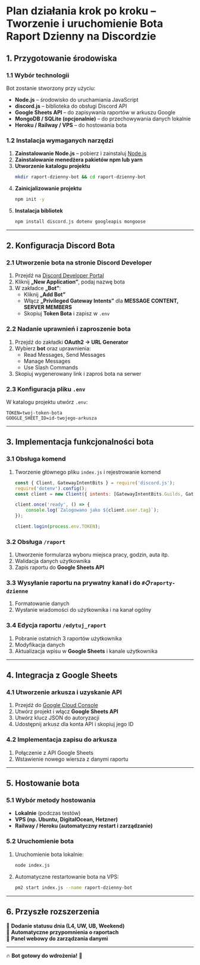 # **Plan działania krok po kroku – Tworzenie i uruchomienie Bota Raport Dzienny na Discordzie**

## **1. Przygotowanie środowiska**
### **1.1 Wybór technologii**
Bot zostanie stworzony przy użyciu:
- **Node.js** – środowisko do uruchamiania JavaScript
- **discord.js** – biblioteka do obsługi Discord API
- **Google Sheets API** – do zapisywania raportów w arkuszu Google
- **MongoDB / SQLite (opcjonalnie)** – do przechowywania danych lokalnie
- **Heroku / Railway / VPS** – do hostowania bota

### **1.2 Instalacja wymaganych narzędzi**
1. **Zainstalowanie Node.js** – pobierz i zainstaluj [Node.js](https://nodejs.org/)
2. **Zainstalowanie menedżera pakietów npm lub yarn**
3. **Utworzenie katalogu projektu**
   ```bash
   mkdir raport-dzienny-bot && cd raport-dzienny-bot
   ```
4. **Zainicjalizowanie projektu**
   ```bash
   npm init -y
   ```
5. **Instalacja bibliotek**
   ```bash
   npm install discord.js dotenv googleapis mongoose
   ```

---
## **2. Konfiguracja Discord Bota**
### **2.1 Utworzenie bota na stronie Discord Developer**
1. Przejdź na [Discord Developer Portal](https://discord.com/developers/applications)
2. Kliknij **„New Application”**, podaj nazwę bota
3. W zakładce **„Bot”**:
   - Kliknij **„Add Bot”**
   - Włącz **„Privileged Gateway Intents”** dla **MESSAGE CONTENT, SERVER MEMBERS**
   - Skopiuj **Token Bota** i zapisz w `.env`

### **2.2 Nadanie uprawnień i zaproszenie bota**
1. Przejdź do zakładki **OAuth2 → URL Generator**
2. Wybierz **bot** oraz uprawnienia:
   - Read Messages, Send Messages
   - Manage Messages
   - Use Slash Commands
3. Skopiuj wygenerowany link i zaproś bota na serwer

### **2.3 Konfiguracja pliku `.env`**
W katalogu projektu utwórz `.env`:
   ```env
   TOKEN=twoj-token-bota
   GOOGLE_SHEET_ID=id-twojego-arkusza
   ```

---
## **3. Implementacja funkcjonalności bota**
### **3.1 Obsługa komend**
1. Tworzenie głównego pliku `index.js` i rejestrowanie komend
   ```javascript
   const { Client, GatewayIntentBits } = require('discord.js');
   require('dotenv').config();
   const client = new Client({ intents: [GatewayIntentBits.Guilds, GatewayIntentBits.GuildMessages] });

   client.once('ready', () => {
       console.log(`Zalogowano jako ${client.user.tag}`);
   });

   client.login(process.env.TOKEN);
   ```

### **3.2 Obsługa `/raport`**
1. Utworzenie formularza wyboru miejsca pracy, godzin, auta itp.
2. Walidacja danych użytkownika
3. Zapis raportu do **Google Sheets API**

### **3.3 Wysyłanie raportu na prywatny kanał i do `#📋raporty-dzienne`**
1. Formatowanie danych
2. Wysłanie wiadomości do użytkownika i na kanał ogólny

### **3.4 Edycja raportu `/edytuj_raport`**
1. Pobranie ostatnich 3 raportów użytkownika
2. Modyfikacja danych
3. Aktualizacja wpisu w **Google Sheets** i kanale użytkownika

---
## **4. Integracja z Google Sheets**
### **4.1 Utworzenie arkusza i uzyskanie API**
1. Przejdź do [Google Cloud Console](https://console.cloud.google.com/)
2. Utwórz projekt i włącz **Google Sheets API**
3. Utwórz klucz JSON do autoryzacji
4. Udostępnij arkusz dla konta API i skopiuj jego ID

### **4.2 Implementacja zapisu do arkusza**
1. Połączenie z API Google Sheets
2. Wstawienie nowego wiersza z danymi raportu

---
## **5. Hostowanie bota**
### **5.1 Wybór metody hostowania**
- **Lokalnie** (podczas testów)
- **VPS (np. Ubuntu, DigitalOcean, Hetzner)**
- **Railway / Heroku (automatyczny restart i zarządzanie)**

### **5.2 Uruchomienie bota**
1. Uruchomienie bota lokalnie:
   ```bash
   node index.js
   ```
2. Automatyczne restartowanie bota na VPS:
   ```bash
   pm2 start index.js --name raport-dzienny-bot
   ```

---
## **6. Przyszłe rozszerzenia**
🔹 **Dodanie statusu dnia (L4, UW, UB, Weekend)**  
🔹 **Automatyczne przypomnienia o raportach**  
🔹 **Panel webowy do zarządzania danymi**  

---
🔥 **Bot gotowy do wdrożenia!** 🚀

